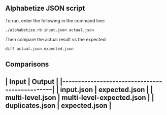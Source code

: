 Alphabetize JSON script
-----

To run, enter the following in the command line:
```
./alphabetize.rb input.json actual.json
```

Then compare the actual result vs the expected:
```
diff actual.json expected.json
```

Comparisons
 -----------------------------------------------
| Input             | Output                    |
|-----------------------------------------------|
| input.json        | expected.json             |
| multi-level.json  | multi-level-expected.json |
| duplicates.json   | expected.json             |
 -----------------------------------------------

